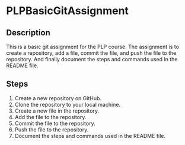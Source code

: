 # PLPBasicGitAssignment

## Description
This is a basic git assignment for the PLP course. The assignment is to create a repository, add a file, commit the file, and push the file to the repository. And finally document the steps and commands used in the README file.

## Steps
1. Create a new repository on GitHub.
2. Clone the repository to your local machine.
3. Create a new file in the repository.
4. Add the file to the repository.
5. Commit the file to the repository.
6. Push the file to the repository.
7. Document the steps and commands used in the README file.

